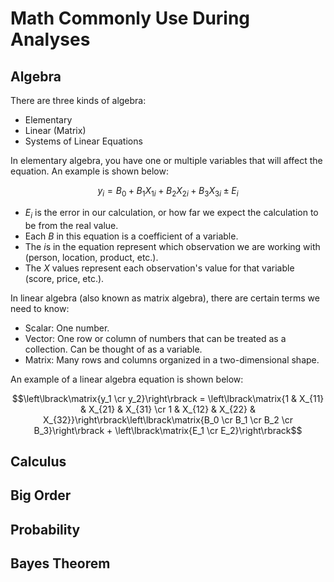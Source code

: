 # Math Commonly Use During Analyses
## Algebra
There are three kinds of algebra:
- Elementary
- Linear (Matrix) 
- Systems of Linear Equations

In elementary algebra, you have one or multiple variables that will affect the equation. An example is shown below:

$$y_i = {B_0+B_1X_{1i}+B_2X_{2i}+B_3X_{3i} \pm E_i}$$

- *E<sub>i</sub>* is the error in our calculation, or how far we expect the calculation to be from the real value.
- Each *B* in this equation is a coefficient of a variable.
- The *i*s in the equation represent which observation we are working with (person, location, product, etc.).
- The *X* values represent each observation's value for that variable (score, price, etc.).

In linear algebra (also known as matrix algebra), there are certain terms we need to know:
- Scalar: One number.
- Vector: One row or column of numbers that can be treated as a collection. Can be thought of as a variable.
- Matrix: Many rows and columns organized in a two-dimensional shape.

An example of a linear algebra equation is shown below:

$$\left\lbrack\matrix{y_1 \cr y_2}\right\rbrack = \left\lbrack\matrix{1 & X_{11} & X_{21} & X_{31} \cr 1 & X_{12} & X_{22} & X_{32}}\right\rbrack\left\lbrack\matrix{B_0 \cr B_1 \cr B_2 \cr B_3}\right\rbrack + \left\lbrack\matrix{E_1 \cr E_2}\right\rbrack$$
## Calculus
## Big Order
## Probability
## Bayes Theorem
